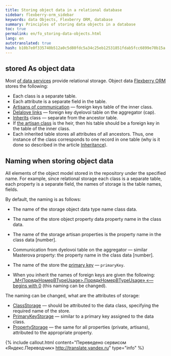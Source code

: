 ```yaml
--- 
title: Storing object data in a relational database 
sidebar: flexberry-orm_sidebar 
keywords: data Objects, Flexberry ORM, database 
summary: Principles of storing data objects in a database 
toc: true 
permalink: en/fo_storing-data-objects.html 
lang: en 
autotranslated: true 
hash: b10b7e0f335740b512a0c5d80fdc5a34c25eb12531851fdab5fcc6899e70b15a 
--- 
```


## stored As object data 

Most [of data services](fo_data-service.html) provide relational storage. 
Object data [Flexberry ORM](fo_flexberry-orm.html) stores the following: 

* Each class is a separate table. 
* Each attribute is a separate field in the table. 
* [Artisans of communication](fd_master-association.html) — foreign keys table of the inner class. 
* [Delaloye links](fo_detail-associations-properties.html) — foreign key dyelovoi table on the aggregator (cap). 
* [Inherits](fd_inheritance.html) class — separate from the ancestor table. 
* If [the artisan class](fd_master-association.html) is the heir, then his table should be a foreign key in the table of the inner class. 
* Each inherited table stores all attributes of all ancestors. Thus, one instance of the class corresponds to one record in one table (why is it done so described in the article [Inheritance](fd_inheritance.html)). 

## Naming when storing object data 

All elements of the object model stored in the repository under the specified name. For example, since relational storage each class is a separate table, each property is a separate field, the names of storage is the table names, fields. 

By default, the naming is as follows: 

* The name of the storage object data type name class data. 
* The name of the store object property data property name in the class data. 
* The name of the storage artisan properties is the property name in the class data [number]. 
* Communication from dyelovoi table on the aggregator — similar Masterova property: the property name in the class data [number]. 

* The name of the store the [primary key](fo_primary-keys-objects.html) — `primaryKey`. 
* When you inherit the names of foreign keys are given the following: [<Karolinenstr>_M<ПорядкНомерВTypeUsage>.ПорядкНомерВTypeUsage» «— begins with 0](fo_type-usage.html) (this naming can be changed). 

The naming can be changed, what are the attributes of storage: 

* [ClassStorage](fd_data-classes.html) — should be attributed to the data class, specifying the required name of the store. 
* [PrimaryKeyStorage](fd_data-classes.html) — similar to a primary key assigned to the data class. 
* [PropertyStorage](fo_attributes-class-data.html) — the same for all properties (private, artisans), attributed to the appropriate property.


{% include callout.html content="Переведено сервисом «Яндекс.Переводчик» <http://translate.yandex.ru>" type="info" %}